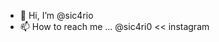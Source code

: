- 👋 Hi, I’m @sic4rio
- 📫 How to reach me ... @sic4ri0 << instagram 

<!---
sic4rio/sic4rio is a ✨ special ✨ repository because its `README.md` (this file) appears on your GitHub profile.
You can click the Preview link to take a look at your changes.
--->
